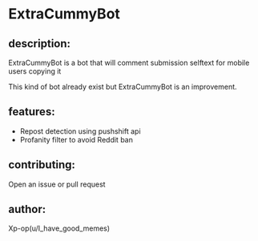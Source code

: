# ExtraCummyBot

## description:
ExtraCummyBot is a bot that will comment submission selftext for mobile users copying it

This kind of bot already exist but ExtraCummyBot is an improvement.

## features:
- Repost detection using pushshift api
- Profanity filter to avoid Reddit ban

## contributing:
Open an issue or pull request

## author:
Xp-op(u/I_have_good_memes)
